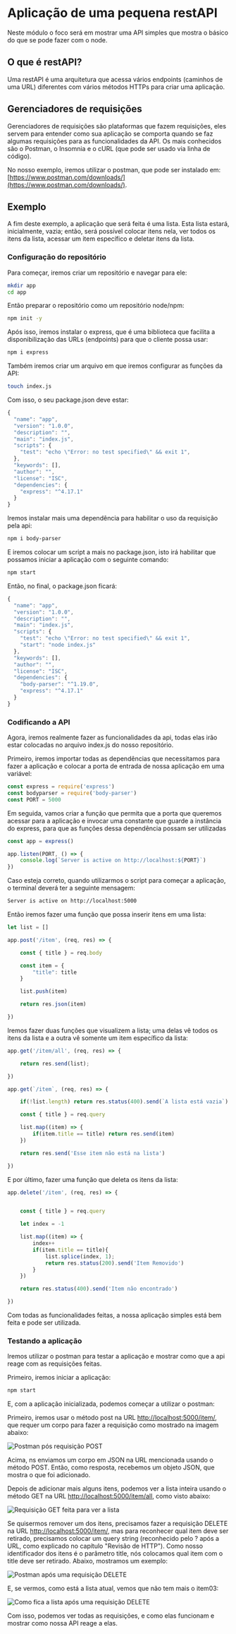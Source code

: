 # Aplicação de uma pequena restAPI

Neste módulo o foco será em mostrar uma API simples que mostra o básico do que se pode fazer com o node.

## O que é restAPI?

Uma restAPI é uma arquitetura que acessa vários endpoints \(caminhos de uma URL\) diferentes com vários métodos HTTPs para criar uma aplicação.

## Gerenciadores de requisições

Gerenciadores de requisições são plataformas que fazem requisições, eles servem para entender como sua aplicação se comporta quando se faz algumas requisições para as funcionalidades da API. Os mais conhecidos são o Postman, o Insomnia e o cURL \(que pode ser usado via linha de código\). 

No nosso exemplo, iremos utilizar o postman, que pode ser instalado em: [https://www.postman.com/downloads/](https://www.postman.com/downloads/). 

## Exemplo

A fim deste exemplo, a aplicação que será feita é uma lista. Esta lista estará, inicialmente, vazia; então, será possível colocar itens nela, ver todos os itens da lista, acessar um item específico e deletar itens da lista.

### Configuração do repositório

Para começar, iremos criar um repositório e navegar para ele:

```bash
mkdir app
cd app
```

Então preparar o repositório como um repositório node/npm:

```bash
npm init -y
```

Após isso, iremos instalar o express, que é uma biblioteca que facilita a disponibilização das URLs \(endpoints\) para que o cliente possa usar:

```bash
npm i express
```

Também iremos criar um arquivo em que iremos configurar as funções da API:

```bash
touch index.js
```

Com isso, o seu package.json deve estar:

```javascript
{
  "name": "app",
  "version": "1.0.0",
  "description": "",
  "main": "index.js",
  "scripts": {
    "test": "echo \"Error: no test specified\" && exit 1",
  },
  "keywords": [],
  "author": "",
  "license": "ISC",
  "dependencies": {
    "express": "^4.17.1"
  }
}
```

Iremos instalar mais uma dependência para habilitar o uso da requisição pela api:

```bash
npm i body-parser
```

E iremos colocar um script a mais no package.json, isto irá habilitar que possamos iniciar a aplicação com o seguinte comando:

```bash
npm start
```

Então, no final, o package.json ficará:

```javascript
{
  "name": "app",
  "version": "1.0.0",
  "description": "",
  "main": "index.js",
  "scripts": {
    "test": "echo \"Error: no test specified\" && exit 1",
    "start": "node index.js"
  },
  "keywords": [],
  "author": "",
  "license": "ISC",
  "dependencies": {
    "body-parser": "^1.19.0",
    "express": "^4.17.1"
  }
}
```

### Codificando a API

Agora, iremos realmente fazer as funcionalidades da api, todas elas irão estar colocadas no arquivo index.js do nosso repositório.

Primeiro, iremos importar todas as dependências que necessitamos para fazer a aplicação e colocar a porta de entrada de nossa aplicação em uma variável:

```javascript
const express = require('express')
const bodyparser = require('body-parser')
const PORT = 5000
```

Em seguida, vamos criar a função que permita que a porta que queremos acessar para a aplicação e invocar uma constante que guarde a instância do express, para que as funções dessa dependência possam ser utilizadas

```javascript
const app = express()

app.listen(PORT, () => {
    console.log(`Server is active on http://localhost:${PORT}`)
})
```

Caso esteja correto, quando utilizarmos o script para começar a aplicação, o terminal deverá ter a seguinte mensagem:

```bash
Server is active on http://localhost:5000
```

Então iremos fazer uma função que possa inserir itens em uma lista:

```javascript
let list = []

app.post('/item', (req, res) => {

    const { title } = req.body

    const item = {
        "title": title
    }

    list.push(item)

    return res.json(item)

})
```

Iremos fazer duas funções que visualizem a lista; uma delas vê todos os itens da lista e a outra vê somente um item específico da lista:

```javascript
app.get('/item/all', (req, res) => {

    return res.send(list);

})

app.get(`/item`, (req, res) => {

    if(!list.length) return res.status(400).send(`A lista está vazia`)

    const { title } = req.query

    list.map((item) => {
        if(item.title == title) return res.send(item)
    })

    return res.send('Esse item não está na lista')

})
```

E por último, fazer uma função que deleta os itens da lista:

```javascript
app.delete('/item', (req, res) => {


    const { title } = req.query

    let index = -1

    list.map((item) => {
        index++
        if(item.title == title){
            list.splice(index, 1);
            return res.status(200).send('Item Removido')
        }
    })

    return res.status(400).send('Item não encontrado')

})
```

Com todas as funcionalidades feitas, a nossa aplicação simples está bem feita e pode ser utilizada.

### Testando a aplicação

Iremos utilizar o postman para testar a aplicação e mostrar como que a api reage com as requisições feitas.

Primeiro, iremos iniciar a aplicação:

```bash
npm start
```

E, com a aplicação inicializada, podemos começar a utilizar o postman:

Primeiro, iremos usar o método post na URL [http://localhost:5000/item/](http://localhost:5000/item/), que requer um corpo para fazer a requisição como mostrado na imagem abaixo:

![Postman p&#xF3;s requisi&#xE7;&#xE3;o POST](../../.gitbook/assets/post_items2.png)

Acima, ns enviamos um corpo em JSON na URL mencionada usando o método POST. Então, como resposta, recebemos um objeto JSON, que mostra o que foi adicionado.

Depois de adicionar mais alguns itens, podemos ver a lista inteira usando o método GET na URL [http://localhost:5000/item/all](http://localhost:5000/item/all), como visto abaixo:

![Requisi&#xE7;&#xE3;o GET feita para ver a lista](../../.gitbook/assets/get_all.png)

Se quisermos remover um dos itens, precisamos fazer a requisição DELETE na URL [http://localhost:5000/item/](http://localhost:5000/item/), mas para reconhecer qual item deve ser retirado, precisamos colocar um query string \(reconhecido pelo ? após a URL, como explicado no capítulo "Revisão de HTTP"\). Como nosso identificador dos itens é o parâmetro title, nós colocamos qual item com o title deve ser retirado. Abaixo, mostramos um exemplo:

![Postman ap&#xF3;s uma requisi&#xE7;&#xE3;o DELETE](../../.gitbook/assets/delete_item.png)

E, se vermos, como está a lista atual, vemos que não tem mais o item03:

![Como fica a lista ap&#xF3;s uma requisi&#xE7;&#xE3;o DELETE](../../.gitbook/assets/get_all2.png)

Com isso, podemos ver todas as requisições, e como elas funcionam e mostrar como nossa API reage a elas.

